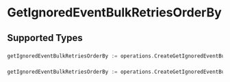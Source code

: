 # GetIgnoredEventBulkRetriesOrderBy


## Supported Types

### 

```go
getIgnoredEventBulkRetriesOrderBy := operations.CreateGetIgnoredEventBulkRetriesOrderByStr(string{/* values here */})
```

### 

```go
getIgnoredEventBulkRetriesOrderBy := operations.CreateGetIgnoredEventBulkRetriesOrderByArrayOfstr([]string{/* values here */})
```


